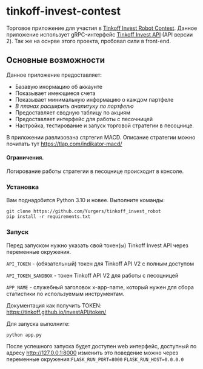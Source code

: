 # tinkoff-invest-contest
Торговое приложение для участия в [Tinkoff Invest Robot Contest](https://github.com/Tinkoff/invest-robot-contest).
Данное приложение использует gRPC-интерфейс [Tinkoff Invest API](https://github.com/Tinkoff/investAPI) (API версии 2).
Так же на оснрве этого проекта, пробовал сили в front-end.

## Основные возможности
Данное приложение предоставляет:
- Базавую инормацию об аккаунте
- Показывает имеющиеся счета
- Показывает минимальную информацию о каждом партфеле 
- _В планах расширить аналитуку по портфелю_
- Предоставляет сводную таблицу по акциям
- Предоставляет интерфейс для работы с песочницей
- Настройка, тестирование и запуск торговой стратегии в песоцнице.

В приложении равлизована стртегия MACD. Описание стратегии можно почитать тут https://tlap.com/indikator-macd/

#### Ограничения.
Логирование работы стратегии в песоцнице происходит в консоле.


### Установка

Вам поднадобится Python 3.10 и новее.
Выполните команды:
```shell
git clone https://github.com/Yurgers/tinkoff_invest_robot
pip install -r requirements.txt
```


### Запуск
Перед запуском нужно указать свой токен(ы) Tinkoff Invest API через переменные окружения. 

`API_TOKEN` - (обязательный) токен для Tinkoff API V2 с полным доступом

`API_TOKEN_SANDBOX` - токен Tinkoff API V2 для работы с песоцницей

`APP_NAME` - служебный заголовок x-app-name, который нужен для сбора статистики по используемым инструментам.

Документация как получить TOKEN:
https://tinkoff.github.io/investAPI/token/

Для запуска выполните:
```shell
python app.py
```

После успешного запуска будет доступен web интерфейс, доступный по адресу http://127.0.0.1:8000
изменить это поведение можно через переменные окружения:`FLASK_RUN_PORT=8000`
`FLASK_RUN_HOST=0.0.0.0`